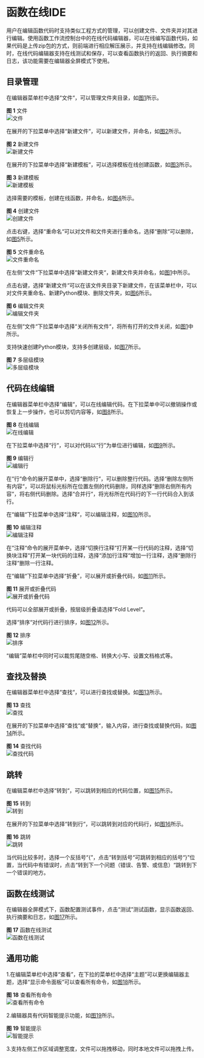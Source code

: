 # 函数在线IDE<a name="ZH-CN_TOPIC_0149027379"></a>

用户在编辑函数代码时支持类似工程方式的管理，可以创建文件、文件夹并对其进行编辑。使用函数工作流控制台中的在线代码编辑器，可以在线编写函数代码，如果代码是上传zip包的方式，则前端进行相应解压展示，并支持在线编辑修改。同时，在线代码编辑器支持在线测试和保存，可以查看函数执行的返回、执行摘要和日志，该功能需要在编辑器全屏模式下使用。

## 目录管理<a name="section1843584820011"></a>

在编辑器菜单栏中选择“文件“，可以管理文件夹目录，如[图1](#fig178581024427)所示。

**图 1**  文件<a name="fig178581024427"></a>  
![](figures/文件.png "文件")

在展开的下拉菜单中选择“新建文件“，可以新建文件，并命名，如[图2](#fig149931128166)所示。

**图 2**  新建文件<a name="fig149931128166"></a>  
![](figures/新建文件.png "新建文件")

在展开的下拉菜单中选择“新建模板“，可以选择模板在线创建函数，如[图3](#fig205241622182211)所示。

**图 3**  新建模板<a name="fig205241622182211"></a>  
![](figures/新建模板.png "新建模板")

选择需要的模板，创建在线函数，并命名，如[图4](#fig7934126183117)所示。

**图 4**  创建文件<a name="fig7934126183117"></a>  
![](figures/创建文件.png "创建文件")

点击右键，选择“重命名“可以对文件和文件夹进行重命名，选择“删除“可以删除，如[图5](#fig66113363115)所示。

**图 5**  文件重命名<a name="fig66113363115"></a>  
![](figures/文件重命名.png "文件重命名")

在左侧“文件“下拉菜单中选择“新建文件夹“，新建文件夹并命名，如[图1](#fig178581024427)中所示。

点击右键，选择“新建文件“可以在该文件夹目录下新建文件，在该菜单栏中，可以对文件夹重命名、新建Python模块、删除文件夹，如[图6](#fig566662975417)所示。

**图 6**  编辑文件夹<a name="fig566662975417"></a>  
![](figures/编辑文件夹.png "编辑文件夹")

在左侧“文件“下拉菜单中选择“关闭所有文件“，将所有打开的文件关闭，如[图1](#fig178581024427)中所示。

支持快速创建Python模块，支持多创建层级，如[图7](#fig189941830144015)所示。

**图 7**  多层级模块<a name="fig189941830144015"></a>  
![](figures/多层级模块.png "多层级模块")

## 代码在线编辑<a name="section134927141721"></a>

在编辑器菜单栏中选择“编辑“，可以在线编辑代码。在下拉菜单中可以撤销操作或恢复上一步操作，也可以剪切内容等，如[图8](#fig14556546142119)所示。

**图 8**  在线编辑<a name="fig14556546142119"></a>  
![](figures/在线编辑.png "在线编辑")

在下拉菜单中选择“行“，可以对代码以“行”为单位进行编辑，如[图9](#fig2055691113414)所示。

**图 9**  编辑行<a name="fig2055691113414"></a>  
![](figures/编辑行.png "编辑行")

在“行“命令的展开菜单中，选择“删除行“，可以删除整行代码。选择“删除左侧所有内容“，可以将鼠标光标所在位置左侧的代码删除，同样选择“删除右侧所有内容“，将右侧代码删除。选择“合并行“，将光标所在代码行的下一行代码合入到该行。

在“编辑“下拉菜单中选择“注释“，可以编辑注释，如[图10](#fig8603826151316)所示。

**图 10**  编辑注释<a name="fig8603826151316"></a>  
![](figures/编辑注释.png "编辑注释")

在“注释“命令的展开菜单中，选择“切换行注释“打开某一行代码的注释，选择“切换块注释“打开某一块代码的注释，选择“添加行注释“增加一行注释，选择“删除行注释“删除一行注释。

在“编辑“下拉菜单中选择“折叠”，可以展开或折叠代码，如[图11](#fig135351222211)所示。

**图 11**  展开或折叠代码<a name="fig135351222211"></a>  
![](figures/展开或折叠代码.png "展开或折叠代码")

代码可以全部展开或折叠，按层级折叠请选择“Fold Level“。

选择“排序“对代码行进行排序，如[图12](#fig168960195217)所示。

**图 12**  排序<a name="fig168960195217"></a>  
![](figures/排序.png "排序")

“编辑”菜单栏中同时可以裁剪尾随空格、转换大小写、设置文档格式等。

## 查找及替换<a name="section182454546523"></a>

在编辑器菜单栏中选择“查找“，可以进行查找或替换。如[图13](#fig66217271244)所示。

**图 13**  查找<a name="fig66217271244"></a>  
![](figures/查找.png "查找")

在展开的下拉菜单中选择“查找“或“替换“，输入内容，进行查找或替换代码，如[图14](#fig10516771593)所示。

**图 14**  查找代码<a name="fig10516771593"></a>  
![](figures/查找代码.png "查找代码")

## 跳转<a name="section15561538145"></a>

在编辑菜单栏中选择“转到“，可以跳转到相应的代码位置，如[图15](#fig522514818159)所示。

**图 15**  转到<a name="fig522514818159"></a>  
![](figures/转到.png "转到")

在展开的下拉菜单中选择“转到行“，可以跳转到对应的代码行，如[图16](#fig1762485815308)所示。

**图 16**  跳转<a name="fig1762485815308"></a>  
![](figures/跳转.png "跳转")

当代码比较多时，选择一个反括号“\{”，点击“转到括号“可跳转到相应的括号“\}”位置，当代码中有错误时，点击“转到下一个问题（错误、告警、或信息）“跳转到下一个错误的地方。

## 函数在线测试<a name="section12445521175815"></a>

在编辑器全屏模式下，函数配置测试事件，点击“测试”测试函数，显示函数返回、执行摘要和日志，如[图17](#fig6116171416315)所示。

**图 17**  函数在线测试<a name="fig6116171416315"></a>  
![](figures/函数在线测试.png "函数在线测试")

## 通用功能<a name="section43533619469"></a>

1.在编辑菜单栏中选择“查看”，在下拉的菜单栏中选择“主题”可以更换编辑器主题，选择“显示命令面板”可以查看所有命令，如[图18](#fig154421332458)所示。

**图 18**  查看所有命令<a name="fig154421332458"></a>  
![](figures/查看所有命令.png "查看所有命令")

2.编辑器具有代码智能提示功能，如[图19](#fig12131171316247)所示。

**图 19**  智能提示<a name="fig12131171316247"></a>  
![](figures/智能提示.png "智能提示")

3.支持左侧工作区域调整宽度，文件可以拖拽移动，同时本地文件可以拖拽上传。

